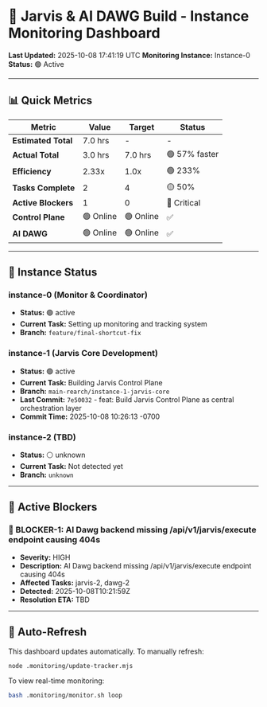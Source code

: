 # 🎯 Jarvis & AI DAWG Build - Instance Monitoring Dashboard

**Last Updated:** 2025-10-08 17:41:19 UTC
**Monitoring Instance:** Instance-0
**Status:** 🟢 Active

---

## 📊 Quick Metrics

| Metric | Value | Target | Status |
|--------|-------|--------|--------|
| **Estimated Total** | 7.0 hrs | - | - |
| **Actual Total** | 3.0 hrs | 7.0 hrs | 🟢 57% faster |
| **Efficiency** | 2.33x | 1.0x | 🟢 233% |
| **Tasks Complete** | 2 | 4 | 🟡 50% |
| **Active Blockers** | 1 | 0 | 🔴 Critical |
| **Control Plane** | 🟢 Online | 🟢 Online | ✅ |
| **AI DAWG** | 🟢 Online | 🟢 Online | ✅ |

---

## 🤖 Instance Status


### instance-0 (Monitor & Coordinator)
- **Status:** 🟢 active
- **Current Task:** Setting up monitoring and tracking system
- **Branch:** `feature/final-shortcut-fix`



### instance-1 (Jarvis Core Development)
- **Status:** 🟢 active
- **Current Task:** Building Jarvis Control Plane
- **Branch:** `main-rearch/instance-1-jarvis-core`
- **Last Commit:** `7e50032` - feat: Build Jarvis Control Plane as central orchestration layer
- **Commit Time:** 2025-10-08 10:26:13 -0700


### instance-2 (TBD)
- **Status:** ⚪ unknown
- **Current Task:** Not detected yet
- **Branch:** `unknown`



---

## 🚨 Active Blockers


### 🔴 BLOCKER-1: AI Dawg backend missing /api/v1/jarvis/execute endpoint causing 404s
- **Severity:** HIGH
- **Description:** AI Dawg backend missing /api/v1/jarvis/execute endpoint causing 404s
- **Affected Tasks:** jarvis-2, dawg-2
- **Detected:** 2025-10-08T10:21:59Z
- **Resolution ETA:** TBD


---

## 🔄 Auto-Refresh

This dashboard updates automatically. To manually refresh:
```bash
node .monitoring/update-tracker.mjs
```

To view real-time monitoring:
```bash
bash .monitoring/monitor.sh loop
```
